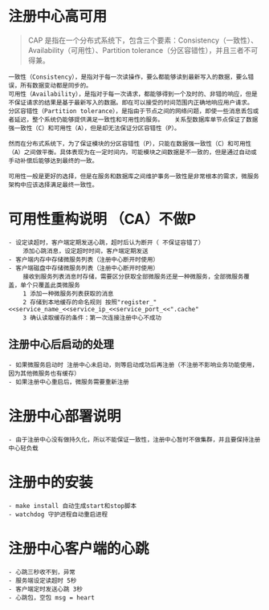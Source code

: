 # 注册中心高可用
> CAP 是指在一个分布式系统下，包含三个要素：Consistency（一致性）、Availability（可用性）、Partition tolerance（分区容错性），并且三者不可得兼。 


    一致性（Consistency），是指对于每一次读操作，要么都能够读到最新写入的数据，要么错误，所有数据变动都是同步的。 
    可用性（Availability），是指对于每一次请求，都能够得到一个及时的、非错的响应，但是不保证请求的结果是基于最新写入的数据。即在可以接受的时间范围内正确地响应用户请求。 
    分区容错性（Partition tolerance），是指由于节点之间的网络问题，即使一些消息丢包或者延迟，整个系统仍能够提供满足一致性和可用性的服务。   关系型数据库单节点保证了数据强一致性（C）和可用性（A），但是却无法保证分区容错性（P）。 

    然而在分布式系统下，为了保证模块的分区容错性（P），只能在数据强一致性（C）和可用性（A）之间做平衡。具体表现为在一定时间内，可能模块之间数据是不一致的，但是通过自动或手动补偿后能够达到最终的一致。

    可用性一般是更好的选择，但是在服务和数据库之间维护事务一致性是非常根本的需求，微服务架构中应该选择满足最终一致性。
# 可用性重构说明 （CA）不做P
    - 设定读超时，客户端定期发送心跳，超时后认为断开（ 不保证容错了）
        添加心跳消息，设定超时时间，客户端定期发送
    - 客户端内存中存储微服务列表（注册中心断开时使用）
    - 客户端磁盘中存储微服务列表（注册中心断开时使用）
        接收到服务列表消息时存储，需要区分获取全部微服务还是一种微服务，全部微服务覆盖，单个只覆盖此类微服务
        1 添加一种微服务列表获取的消息
        2 存储到本地缓存的命名规则 按照"register_"<<service_name_<<service_ip_<<service_port_<<".cache"
        3 确认读取缓存的条件：第一次连接注册中心不成功
        

## 注册中心后启动的处理
    - 如果微服务启动时 注册中心未启动，则等启动成功后再注册（不注册不影响业务功能使用，因为其他微服务也有缓存）
    - 如果注册中心重启后，微服务需要重新注册


# 注册中心部署说明
    - 由于注册中心没有做持久化，所以不能保证一致性，注册中心暂时不做集群，并且要保持注册中心轻负载
# 注册中的安装
    - make install 自动生成start和stop脚本
    - watchdog 守护进程自动重启进程
    


# 注册中心客户端的心跳
    - 心跳三秒收不到，异常
    - 服务端设定读超时 5秒
    - 客户端定时发送心跳 3秒
    - 心跳包，空包 msg = heart

